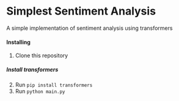 # Simplest Sentiment Analysis 
  A simple implementation of sentiment analysis using transformers

 #### Installing

 1. Clone this repository
 ##### Install transformers
2. Run `pip install transformers`
3. Run `python main.py`
